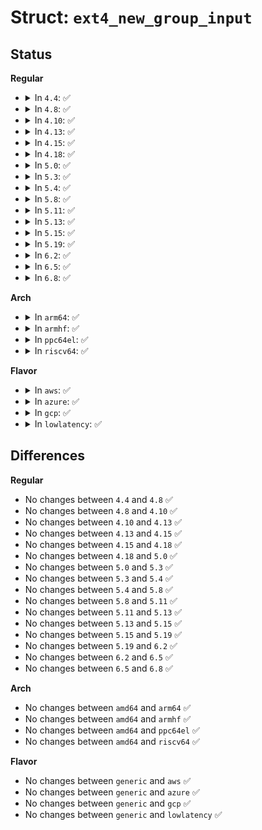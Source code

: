 # Struct: <code>ext4_new_group_input</code>

## Status
<b>Regular</b>
<ul>
<li>
<details>
<summary>In <code>4.4</code>: ✅</summary>

```c
struct ext4_new_group_input {
    __u32 group;
    __u64 block_bitmap;
    __u64 inode_bitmap;
    __u64 inode_table;
    __u32 blocks_count;
    __u16 reserved_blocks;
    __u16 unused;
};
```
</details>
</li>
<li>
<details>
<summary>In <code>4.8</code>: ✅</summary>

```c
struct ext4_new_group_input {
    __u32 group;
    __u64 block_bitmap;
    __u64 inode_bitmap;
    __u64 inode_table;
    __u32 blocks_count;
    __u16 reserved_blocks;
    __u16 unused;
};
```
</details>
</li>
<li>
<details>
<summary>In <code>4.10</code>: ✅</summary>

```c
struct ext4_new_group_input {
    __u32 group;
    __u64 block_bitmap;
    __u64 inode_bitmap;
    __u64 inode_table;
    __u32 blocks_count;
    __u16 reserved_blocks;
    __u16 unused;
};
```
</details>
</li>
<li>
<details>
<summary>In <code>4.13</code>: ✅</summary>

```c
struct ext4_new_group_input {
    __u32 group;
    __u64 block_bitmap;
    __u64 inode_bitmap;
    __u64 inode_table;
    __u32 blocks_count;
    __u16 reserved_blocks;
    __u16 unused;
};
```
</details>
</li>
<li>
<details>
<summary>In <code>4.15</code>: ✅</summary>

```c
struct ext4_new_group_input {
    __u32 group;
    __u64 block_bitmap;
    __u64 inode_bitmap;
    __u64 inode_table;
    __u32 blocks_count;
    __u16 reserved_blocks;
    __u16 unused;
};
```
</details>
</li>
<li>
<details>
<summary>In <code>4.18</code>: ✅</summary>

```c
struct ext4_new_group_input {
    __u32 group;
    __u64 block_bitmap;
    __u64 inode_bitmap;
    __u64 inode_table;
    __u32 blocks_count;
    __u16 reserved_blocks;
    __u16 unused;
};
```
</details>
</li>
<li>
<details>
<summary>In <code>5.0</code>: ✅</summary>

```c
struct ext4_new_group_input {
    __u32 group;
    __u64 block_bitmap;
    __u64 inode_bitmap;
    __u64 inode_table;
    __u32 blocks_count;
    __u16 reserved_blocks;
    __u16 unused;
};
```
</details>
</li>
<li>
<details>
<summary>In <code>5.3</code>: ✅</summary>

```c
struct ext4_new_group_input {
    __u32 group;
    __u64 block_bitmap;
    __u64 inode_bitmap;
    __u64 inode_table;
    __u32 blocks_count;
    __u16 reserved_blocks;
    __u16 unused;
};
```
</details>
</li>
<li>
<details>
<summary>In <code>5.4</code>: ✅</summary>

```c
struct ext4_new_group_input {
    __u32 group;
    __u64 block_bitmap;
    __u64 inode_bitmap;
    __u64 inode_table;
    __u32 blocks_count;
    __u16 reserved_blocks;
    __u16 unused;
};
```
</details>
</li>
<li>
<details>
<summary>In <code>5.8</code>: ✅</summary>

```c
struct ext4_new_group_input {
    __u32 group;
    __u64 block_bitmap;
    __u64 inode_bitmap;
    __u64 inode_table;
    __u32 blocks_count;
    __u16 reserved_blocks;
    __u16 unused;
};
```
</details>
</li>
<li>
<details>
<summary>In <code>5.11</code>: ✅</summary>

```c
struct ext4_new_group_input {
    __u32 group;
    __u64 block_bitmap;
    __u64 inode_bitmap;
    __u64 inode_table;
    __u32 blocks_count;
    __u16 reserved_blocks;
    __u16 unused;
};
```
</details>
</li>
<li>
<details>
<summary>In <code>5.13</code>: ✅</summary>

```c
struct ext4_new_group_input {
    __u32 group;
    __u64 block_bitmap;
    __u64 inode_bitmap;
    __u64 inode_table;
    __u32 blocks_count;
    __u16 reserved_blocks;
    __u16 unused;
};
```
</details>
</li>
<li>
<details>
<summary>In <code>5.15</code>: ✅</summary>

```c
struct ext4_new_group_input {
    __u32 group;
    __u64 block_bitmap;
    __u64 inode_bitmap;
    __u64 inode_table;
    __u32 blocks_count;
    __u16 reserved_blocks;
    __u16 unused;
};
```
</details>
</li>
<li>
<details>
<summary>In <code>5.19</code>: ✅</summary>

```c
struct ext4_new_group_input {
    __u32 group;
    __u64 block_bitmap;
    __u64 inode_bitmap;
    __u64 inode_table;
    __u32 blocks_count;
    __u16 reserved_blocks;
    __u16 unused;
};
```
</details>
</li>
<li>
<details>
<summary>In <code>6.2</code>: ✅</summary>

```c
struct ext4_new_group_input {
    __u32 group;
    __u64 block_bitmap;
    __u64 inode_bitmap;
    __u64 inode_table;
    __u32 blocks_count;
    __u16 reserved_blocks;
    __u16 unused;
};
```
</details>
</li>
<li>
<details>
<summary>In <code>6.5</code>: ✅</summary>

```c
struct ext4_new_group_input {
    __u32 group;
    __u64 block_bitmap;
    __u64 inode_bitmap;
    __u64 inode_table;
    __u32 blocks_count;
    __u16 reserved_blocks;
    __u16 unused;
};
```
</details>
</li>
<li>
<details>
<summary>In <code>6.8</code>: ✅</summary>

```c
struct ext4_new_group_input {
    __u32 group;
    __u64 block_bitmap;
    __u64 inode_bitmap;
    __u64 inode_table;
    __u32 blocks_count;
    __u16 reserved_blocks;
    __u16 unused;
};
```
</details>
</li>
</ul>
<b>Arch</b>
<ul>
<li>
<details>
<summary>In <code>arm64</code>: ✅</summary>

```c
struct ext4_new_group_input {
    __u32 group;
    __u64 block_bitmap;
    __u64 inode_bitmap;
    __u64 inode_table;
    __u32 blocks_count;
    __u16 reserved_blocks;
    __u16 unused;
};
```
</details>
</li>
<li>
<details>
<summary>In <code>armhf</code>: ✅</summary>

```c
struct ext4_new_group_input {
    __u32 group;
    __u64 block_bitmap;
    __u64 inode_bitmap;
    __u64 inode_table;
    __u32 blocks_count;
    __u16 reserved_blocks;
    __u16 unused;
};
```
</details>
</li>
<li>
<details>
<summary>In <code>ppc64el</code>: ✅</summary>

```c
struct ext4_new_group_input {
    __u32 group;
    __u64 block_bitmap;
    __u64 inode_bitmap;
    __u64 inode_table;
    __u32 blocks_count;
    __u16 reserved_blocks;
    __u16 unused;
};
```
</details>
</li>
<li>
<details>
<summary>In <code>riscv64</code>: ✅</summary>

```c
struct ext4_new_group_input {
    __u32 group;
    __u64 block_bitmap;
    __u64 inode_bitmap;
    __u64 inode_table;
    __u32 blocks_count;
    __u16 reserved_blocks;
    __u16 unused;
};
```
</details>
</li>
</ul>
<b>Flavor</b>
<ul>
<li>
<details>
<summary>In <code>aws</code>: ✅</summary>

```c
struct ext4_new_group_input {
    __u32 group;
    __u64 block_bitmap;
    __u64 inode_bitmap;
    __u64 inode_table;
    __u32 blocks_count;
    __u16 reserved_blocks;
    __u16 unused;
};
```
</details>
</li>
<li>
<details>
<summary>In <code>azure</code>: ✅</summary>

```c
struct ext4_new_group_input {
    __u32 group;
    __u64 block_bitmap;
    __u64 inode_bitmap;
    __u64 inode_table;
    __u32 blocks_count;
    __u16 reserved_blocks;
    __u16 unused;
};
```
</details>
</li>
<li>
<details>
<summary>In <code>gcp</code>: ✅</summary>

```c
struct ext4_new_group_input {
    __u32 group;
    __u64 block_bitmap;
    __u64 inode_bitmap;
    __u64 inode_table;
    __u32 blocks_count;
    __u16 reserved_blocks;
    __u16 unused;
};
```
</details>
</li>
<li>
<details>
<summary>In <code>lowlatency</code>: ✅</summary>

```c
struct ext4_new_group_input {
    __u32 group;
    __u64 block_bitmap;
    __u64 inode_bitmap;
    __u64 inode_table;
    __u32 blocks_count;
    __u16 reserved_blocks;
    __u16 unused;
};
```
</details>
</li>
</ul>

## Differences
<b>Regular</b>
<ul>
<li>
No changes between <code>4.4</code> and <code>4.8</code> ✅
</li>
<li>
No changes between <code>4.8</code> and <code>4.10</code> ✅
</li>
<li>
No changes between <code>4.10</code> and <code>4.13</code> ✅
</li>
<li>
No changes between <code>4.13</code> and <code>4.15</code> ✅
</li>
<li>
No changes between <code>4.15</code> and <code>4.18</code> ✅
</li>
<li>
No changes between <code>4.18</code> and <code>5.0</code> ✅
</li>
<li>
No changes between <code>5.0</code> and <code>5.3</code> ✅
</li>
<li>
No changes between <code>5.3</code> and <code>5.4</code> ✅
</li>
<li>
No changes between <code>5.4</code> and <code>5.8</code> ✅
</li>
<li>
No changes between <code>5.8</code> and <code>5.11</code> ✅
</li>
<li>
No changes between <code>5.11</code> and <code>5.13</code> ✅
</li>
<li>
No changes between <code>5.13</code> and <code>5.15</code> ✅
</li>
<li>
No changes between <code>5.15</code> and <code>5.19</code> ✅
</li>
<li>
No changes between <code>5.19</code> and <code>6.2</code> ✅
</li>
<li>
No changes between <code>6.2</code> and <code>6.5</code> ✅
</li>
<li>
No changes between <code>6.5</code> and <code>6.8</code> ✅
</li>
</ul>
<b>Arch</b>
<ul>
<li>
No changes between <code>amd64</code> and <code>arm64</code> ✅
</li>
<li>
No changes between <code>amd64</code> and <code>armhf</code> ✅
</li>
<li>
No changes between <code>amd64</code> and <code>ppc64el</code> ✅
</li>
<li>
No changes between <code>amd64</code> and <code>riscv64</code> ✅
</li>
</ul>
<b>Flavor</b>
<ul>
<li>
No changes between <code>generic</code> and <code>aws</code> ✅
</li>
<li>
No changes between <code>generic</code> and <code>azure</code> ✅
</li>
<li>
No changes between <code>generic</code> and <code>gcp</code> ✅
</li>
<li>
No changes between <code>generic</code> and <code>lowlatency</code> ✅
</li>
</ul>
